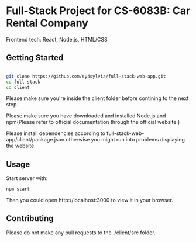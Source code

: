 # Full-Stack Project for CS-6083B: Car Rental Company
Frontend tech: React, Node.js, HTML/CSS

## Getting Started

```bash

git clone https://github.com/sy4sylvia/full-stack-web-app.git
cd full-stack
cd client
```
Please make sure you're inside the client folder before contining to the next step.

Please make sure you have downloaded and installed Node.js and npm(Please refer to official documentation through the official website.)

Please install dependencies according to full-stack-web-app/client/package.json otherwise you might run into problems displaying the website.

## Usage
Start server with:
```bash
npm start
```

Then you could open http://localhost:3000 to view it in your browser.


## Contributing
Please do not make any pull requests to the ./client/src folder.
